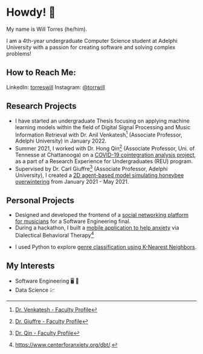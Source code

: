 # Howdy! :cowboy_hat_face:

My name is Will Torres (he/him). 

I am a 4th-year undergraduate Computer Science student at Adelphi University with a passion for creating software and solving complex problems!

## How to Reach Me:
LinkedIn: [torreswill](https://www.linkedin.com/in/torreswill)
Instagram: [@torrwill](https://www.instagram.com/torrwill/)

## Research Projects
- I have started an undergraduate Thesis focusing on applying machine learning models within the field of Digital Signal Processing and Music Information Retrieval with Dr. Anil Venkatesh[^1] (Associate Professor, Adelphi University) in January 2022.
- Summer 2021, I worked with Dr. Hong Qin[^2] (Associate Professor, Uni. of Tennesse at Chattanooga) on a [COVID-19 cointegration analysis project](https://github.com/torrwill/COVID19-Cointegration), as a part of a Research Experience for Undergraduates (REU) program.
- Supervised by Dr. Carl Giuffre[^3] (Associate Professor, Adelphi University), I created a [2D agent-based model simulating honeybee overwintering](https://github.com/torrwill/ABM-Honey-Bee-Overwintering) from January 2021 - May 2021.
[^1]: [Dr. Venkatesh - Faculty Profile](https://www.adelphi.edu/faculty/profiles/profile.php?PID=0902)
[^2]: [Dr. Giuffre - Faculty Profile](https://www.adelphi.edu/faculty/profiles/profile.php?PID=0913)
[^3]: [Dr. Qin - Faculty Profile](https://www.utc.edu/directory/cnb331-college-of-engineering-and-computer-science-hong-qin/cnb331)

## Personal Projects
- Designed and developed the frontend of a [social networking platform for musicians](https://github.com/torrwill/GigFindr-Software-Eng) for a Software Engineering final.
- During a hackathon, I built a [mobile application to help anxiety](https://github.com/torrwill/Take10) via Dialectical Behavioral Therapy[^4]
[^4]:https://www.centerforanxiety.org/dbt/.
- I used Python to explore [genre classification using K-Nearest Neighbors](https://github.com/torrwill/KNN-Genre-Classifier).

## My Interests
- Software Engineering :desktop_computer: :iphone:
- Data Science :chart:
